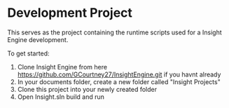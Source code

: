 # Development Project
This serves as the project containing the runtime scripts used for a Insight Engine development.

To get started:
1) Clone Insight Engine from here <https://github.com/GCourtney27/InsightEngine.git> if you havnt already
2) In your documents folder, create a new folder called "Insight Projects"
3) Clone this project into your newly created folder
4) Open Insight.sln build and run
